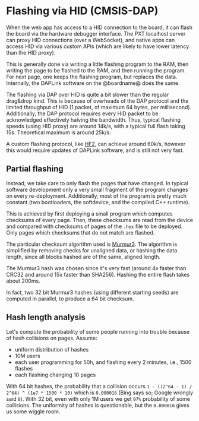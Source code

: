 # Flashing via HID (CMSIS-DAP)

When the web app has access to a HID connection to the board, it can flash the board via the hardware debugger interface. The PXT localhost server can proxy HID connections (over a WebSocket), and native apps can access HID via various custom APIs (which are likely to have lower latency than the HID proxy).

This is generally done via writing a little flashing program to the RAM, then writing the page to be flashed to the RAM, and then running the program. For next page, one keeps the flashing program, but replaces the data. Internally, the DAPLink software on the @boardname@ does the same.

The flashing via DAP over HID is quite a bit slower than the regular drag&drop kind. This is because of overheads of the DAP protocol and the limited throughput of HID (1 packet, of maximum 64 bytes, per millisecond). Additionally, the DAP protocol requires every HID packet to be acknowledged effectively halving the bandwidth. Thus, typical flashing speeds (using HID proxy) are around 14k/s, with a typical full flash taking 15s. Theoretical maximum is around 25k/s.

A custom flashing protocol, like [HF2](https://github.com/Microsoft/uf2/blob/master/hf2.md), can achieve around 60k/s, however this would require updates of DAPLink software, and is still not very fast.

## Partial flashing

Instead, we take care to only flash the pages that have changed. In typical software development only a very small fragment of the program changes on every re-deployment. Additionally, most of the program is pretty much constant (two bootloaders, the softdevice, and the compiled C++ runtime).

This is achieved by first deploying a small program which computes checksums of every page. Then, these checksums are read from the device and compared with checksums of pages of the `.hex` file to be deployed. Only pages which checksums that do not match are flashed.

The particular checksum algorithm used is [Murmur3](https://en.wikipedia.org/wiki/MurmurHash#MurmurHash3). The algorithm is simplified by removing checks for unaligned data, or hashing the data length, since all blocks hashed are of the same, aligned length.

The Murmur3 hash was chosen since it's very fast (around 4x faster than CRC32 and around 15x faster than SHA256). Hashing the entire flash takes about 200ms.

In fact, two 32 bit Murmur3 hashes (using different starting seeds) are computed in parallel, to produce a 64 bit checksum.

## Hash length analysis

Let's compute the probability of some people running into trouble because of hash collisions on pages. Assume:

* uniform distribution of hashes
* 10M users
* each user programming for 50h, and flashing every 2 minutes, i.e., 1500 flashes
* each flashing changing 10 pages

With 64 bit hashes, the probability that a collision occurs `1 - ((2^64 - 1) / 2^64) ^ (1e7 * 1500 * 10)` which is `0.000016` (Bing says so; Google wrongly said `0`). With 32 bit, even with only 1M users we get `97%` probability of some collisions. The uniformity of hashes is questionable, but the `0.000016` gives us some wiggle room.